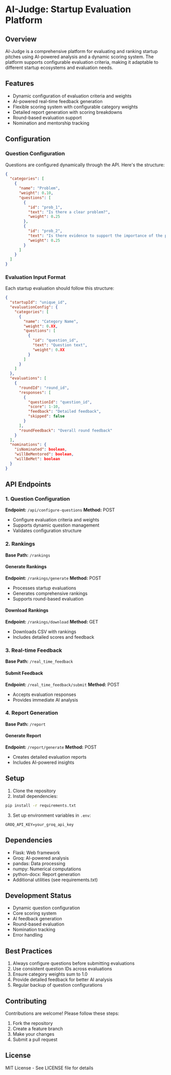 # AI-Judge: Startup Evaluation Platform

## Overview
AI-Judge is a comprehensive platform for evaluating and ranking startup pitches using AI-powered analysis and a dynamic scoring system. The platform supports configurable evaluation criteria, making it adaptable to different startup ecosystems and evaluation needs.

## Features
- Dynamic configuration of evaluation criteria and weights
- AI-powered real-time feedback generation
- Flexible scoring system with configurable category weights
- Detailed report generation with scoring breakdowns
- Round-based evaluation support
- Nomination and mentorship tracking

## Configuration
### Question Configuration
Questions are configured dynamically through the API. Here's the structure:

```json
{
  "categories": [
    {
      "name": "Problem",
      "weight": 0.10,
      "questions": [
        {
          "id": "prob_1",
          "text": "Is there a clear problem?",
          "weight": 0.25
        },
        {
          "id": "prob_2",
          "text": "Is there evidence to support the importance of the problem?",
          "weight": 0.25
        }
      ]
    }
  ]
}
```

### Evaluation Input Format
Each startup evaluation should follow this structure:

```json
{
  "startupId": "unique_id",
  "evaluationConfig": {
    "categories": [
      {
        "name": "Category Name",
        "weight": 0.XX,
        "questions": [
          {
            "id": "question_id",
            "text": "Question text",
            "weight": 0.XX
          }
        ]
      }
    ]
  },
  "evaluations": [
    {
      "roundId": "round_id",
      "responses": [
        {
          "questionId": "question_id",
          "score": 1-10,
          "feedback": "Detailed feedback",
          "skipped": false
        }
      ],
      "roundFeedback": "Overall round feedback"
    }
  ],
  "nominations": {
    "isNominated": boolean,
    "willBeMentored": boolean,
    "willBeMet": boolean
  }
}
```

## API Endpoints

### 1. Question Configuration
**Endpoint:** `/api/configure-questions`
**Method:** POST
- Configure evaluation criteria and weights
- Supports dynamic question management
- Validates configuration structure

### 2. Rankings
**Base Path:** `/rankings`

#### Generate Rankings
**Endpoint:** `/rankings/generate`
**Method:** POST
- Processes startup evaluations
- Generates comprehensive rankings
- Supports round-based evaluation

#### Download Rankings
**Endpoint:** `/rankings/download`
**Method:** GET
- Downloads CSV with rankings
- Includes detailed scores and feedback

### 3. Real-time Feedback
**Base Path:** `/real_time_feedback`

#### Submit Feedback
**Endpoint:** `/real_time_feedback/submit`
**Method:** POST
- Accepts evaluation responses
- Provides immediate AI analysis

### 4. Report Generation
**Base Path:** `/report`

#### Generate Report
**Endpoint:** `/report/generate`
**Method:** POST
- Creates detailed evaluation reports
- Includes AI-powered insights

## Setup
1. Clone the repository
2. Install dependencies:
```bash
pip install -r requirements.txt
```
3. Set up environment variables in `.env`:
```env
GROQ_API_KEY=your_groq_api_key
```

## Dependencies
- Flask: Web framework
- Groq: AI-powered analysis
- pandas: Data processing
- numpy: Numerical computations
- python-docx: Report generation
- Additional utilities (see requirements.txt)

## Development Status
- Dynamic question configuration 
- Core scoring system 
- AI feedback generation 
- Round-based evaluation 
- Nomination tracking 
- Error handling 

## Best Practices
1. Always configure questions before submitting evaluations
2. Use consistent question IDs across evaluations
3. Ensure category weights sum to 1.0
4. Provide detailed feedback for better AI analysis
5. Regular backup of question configurations

## Contributing
Contributions are welcome! Please follow these steps:
1. Fork the repository
2. Create a feature branch
3. Make your changes
4. Submit a pull request

## License
MIT License - See LICENSE file for details
